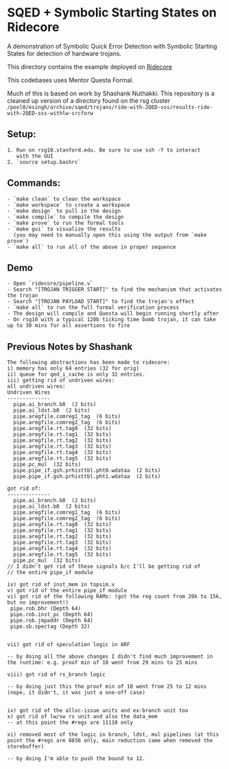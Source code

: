 # SQED + Symbolic Starting States on Ridecore

A demonstration of Symbolic Quick Error Detection with Symbolic Starting States
for detection of hardware trojans.

This directory contains the example deployed on
[Ridecore](https://github.com/ridecore/ridecore)

This codebases uses Mentor Questa Formal.

Much of this is based on work by Shashank Nuthakki.
This repository is a cleaned up version of a directory found on the rsg cluster
`/pool0/esingh/archive/sqed/trojans/ride-with-2QED-sss/results-ride-with-2QED-sss-withlw-srcforw`

## Setup:
    1. Run on rsg10.stanford.edu. Be sure to use ssh -Y to interact
       with the GUI
    2. `source setup.bashrc`


## Commands:
    - `make clean` to clean the workspace
    - `make workspace` to create a workspace
    - `make design` to pull in the design
    - `make compile` to compile the design
    - `make prove` to run the formal tools
    - `make gui` to visualize the results
      (you may need to manually open this using the output from `make prove`)
    - `make all` to run all of the above in proper sequence


## Demo
    - Open `ridecore/pipeline.v`
    - Search "[TROJAN TRIGGER START]" to find the mechanism that activates the trojan
    - Search "[TROJAN PAYLOAD START]" to find the trojan's effect
    - `make all` to run the full formal verification process
    - The design will compile and Questa will begin running shortly after
    - On rsg10 with a typical 128b ticking time bomb trojan, it can take up to 30 mins for all assertions to fire


## Previous Notes by Shashank
    The following abstractions has been made to ridecore:
    i) memory has only 64 entries (32 for orig)
    ii) queue for qed_i_cache is only 32 entries.
    iii) getting rid of undriven wires:
    all undriven wires:
    Undriven Wires
    --------------
      pipe.ai_branch.b0  (2 bits)
      pipe.ai_ldst.b0  (2 bits)
      pipe.aregfile.comreg1_tag  (6 bits)
      pipe.aregfile.comreg2_tag  (6 bits)
      pipe.aregfile.rt.tag0  (32 bits)
      pipe.aregfile.rt.tag1  (32 bits)
      pipe.aregfile.rt.tag2  (32 bits)
      pipe.aregfile.rt.tag3  (32 bits)
      pipe.aregfile.rt.tag4  (32 bits)
      pipe.aregfile.rt.tag5  (32 bits)
      pipe.pc_mul  (32 bits)
      pipe.pipe_if.gsh.prhisttbl.pht0.wdataa  (2 bits)
      pipe.pipe_if.gsh.prhisttbl.pht1.wdataa  (2 bits)

    got rid of:
    --------------
      pipe.ai_branch.b0  (2 bits)
      pipe.ai_ldst.b0  (2 bits)
      pipe.aregfile.comreg1_tag  (6 bits)
      pipe.aregfile.comreg2_tag  (6 bits)
      pipe.aregfile.rt.tag0  (32 bits)
      pipe.aregfile.rt.tag1  (32 bits)
      pipe.aregfile.rt.tag2  (32 bits)
      pipe.aregfile.rt.tag3  (32 bits)
      pipe.aregfile.rt.tag4  (32 bits)
      pipe.aregfile.rt.tag5  (32 bits)
      pipe.pc_mul  (32 bits)
    // I didn't get rid of these signals b/c I'll be getting rid of
    // the entire pipe_if module

    iv) got rid of inst_mem in topsim.v
    v) got rid of the entire pipe_if module
    vi) got rid of the following RAMs: (got the reg count from 20k to 15k, but no improvement!)
     pipe.rob.bhr (Depth 64)
     pipe.rob.inst_pc (Depth 64)
     pipe.rob.jmpaddr (Depth 64)
     pipe.sb.spectag (Depth 32)


    vii) got rid of speculation logic in ARF

    -- by doing all the above changes I didn't find much improvement in the runtime: e.g. proof min of 10 went from 29 mins to 25 mins

    viii) got rid of rs_branch logic

    -- by doing just this the proof min of 10 went from 25 to 12 mins (nope, it didn't, it was just a one-off case)


    ix) got rid of the alloc-issue units and ex-branch unit too
    x) got rid of lw/sw rs unit and also the data_mem
    -- at this point the #regs are 11110 only

    xi) removed most of the logic in branch, ldst, mul pipelines (at this point the #regs are 8836 only, main reduction came when removed the storebuffer)

    -- by doing I'm able to push the bound to 12.
